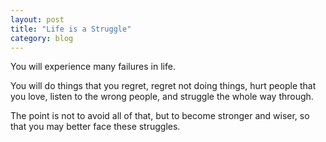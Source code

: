 ```yaml
---
layout: post
title: "Life is a Struggle"
category: blog
---
```


You will experience many failures in life.

You will do things that you regret, regret not doing things, hurt people that you love, listen to the wrong people, and struggle the whole way through.

The point is not to avoid all of that, but to become stronger and wiser, so that you may better face these struggles.
